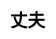 ---
title: 丈夫
layout: dream_interpretation/kind_single
description: 解夢 - 人物 - 丈夫.
js: []
css: ["css/luck/dream_interpretation/dream_interpretation.css"]
---